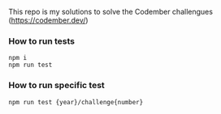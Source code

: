 This repo is my solutions to solve the Codember challengues (https://codember.dev/)

### How to run tests

```
npm i
npm run test
```

### How to run specific test

`npm run test {year}/challenge{number}`
